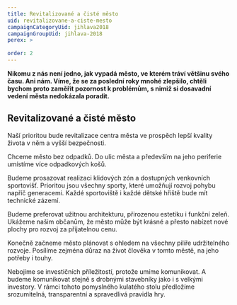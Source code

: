 ```yaml
---
title: Revitalizované a čisté město
uid: revitalizovane-a-ciste-mesto
campaignCategoryUid: jihlava2018
campaignGroupUid: jihlava-2018
perex: >
  
order: 2
---
```


**Nikomu z nás není jedno, jak vypadá město, ve kterém tráví většinu svého času. Ani nám. Víme, že se za poslední roky mnohé zlepšilo, chtěli bychom proto zaměřit pozornost k problémům, s nimiž si dosavadní vedení města nedokázala poradit.**

## Revitalizované a čisté město

Naší prioritou bude revitalizace centra města ve prospěch lepší kvality života v něm a vyšší bezpečnosti.

Chceme město bez odpadků. Do ulic města a především na jeho periferie umístíme více odpadkových košů.

Budeme prosazovat realizaci klidových zón a dostupných venkovních sportovišť. Prioritou jsou všechny sporty, které umožňují rozvoj pohybu napříč generacemi. Každé sportoviště i každé dětské hřiště bude mít technické zázemí.

Budeme preferovat užitnou architekturu, přirozenou estetiku i funkční zeleň. Ukážeme našim občanům, že město může být krásné a přesto nabízet nové plochy pro rozvoj za přijatelnou cenu.

Konečně začneme město plánovat s ohledem na všechny pilíře udržitelného rozvoje. Posílíme zejména důraz na život člověka v tomto městě, na jeho potřeby i touhy.

Nebojíme se investičních příležitostí, protože umíme komunikovat. A budeme komunikovat stejně s drobnými stavebníky jako i s velkými investory. V rámci tohoto pomyslného kulatého stolu předložíme srozumitelná, transparentní a spravedlivá pravidla hry.
